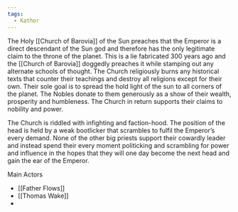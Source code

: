 ```yaml
---
tags:
  - Kathor
---
```

The Holy [[Church of Barovia]] of the Sun preaches that the Emperor is a direct descendant of the Sun god and therefore has the only legitimate claim to the throne of the planet. This is a lie fabricated 300 years ago and the [[Church of Barovia]] doggedly preaches it while stamping out any alternate schools of thought. The Church religiously burns any historical texts that counter their teachings and destroy all religions except for their own. Their sole goal is to spread the hold light of the sun to all corners of the planet. The Nobles donate to them generously as a show of their wealth, prosperity and humbleness. The Church in return supports their claims to nobility and power.

The Church is riddled with infighting and faction-hood. The position of the head is held by a weak bootlicker that scrambles to fulfil the Emperor’s every demand. None of the other big priests support their cowardly leader and instead spend their every moment politicking and scrambling for power and influence in the hopes that they will one day become the next head and gain the ear of the Emperor.

Main Actors 
- [[Father Flows]]
- [[Thomas Wake]]
- 